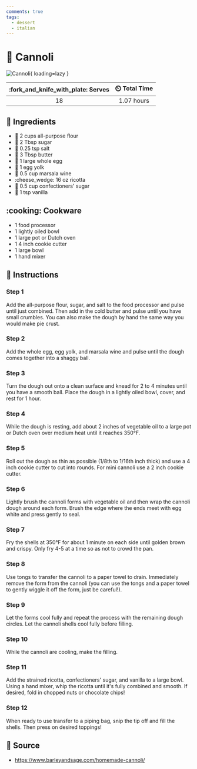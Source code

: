 ```yaml
---
comments: true
tags:
  - dessert
  - italian
---
```

# :cake: Cannoli

![Cannoli](../assets/images/cannoli.png){ loading=lazy }

| :fork_and_knife_with_plate: Serves | :timer_clock: Total Time |
|:----------------------------------:|:-----------------------: |
| 18 | 1.07 hours |

## :salt: Ingredients

- :ear_of_rice: 2 cups all-purpose flour
- :candy: 2 Tbsp sugar
- :salt: 0.25 tsp salt
- :butter: 3 Tbsp butter
- :egg: 1 large whole egg
- :egg: 1 egg yolk
- :wine_glass: 0.5 cup marsala wine
- :cheese_wedge: 16 oz ricotta
- :candy: 0.5 cup confectioners' sugar
- :icecream: 1 tsp vanilla

## :cooking: Cookware

- 1 food processor
- 1 lightly oiled bowl
- 1 large pot or Dutch oven
- 1 4 inch cookie cutter
- 1 large bowl
- 1 hand mixer

## :pencil: Instructions

### Step 1

Add the all-purpose flour, sugar, and salt to the food processor and pulse until just combined. Then add in the cold
butter and pulse until you have small crumbles. You can also make the dough by hand the same way you would make pie
crust.

### Step 2

Add the whole egg, egg yolk, and marsala wine and pulse until the dough comes together into a shaggy ball.

### Step 3

Turn the dough out onto a clean surface and knead for 2 to 4 minutes until you have a smooth ball. Place the dough in a
lightly oiled bowl, cover, and rest for 1 hour.

### Step 4

While the dough is resting, add about 2 inches of vegetable oil to a large pot or Dutch oven over medium heat until it
reaches 350°F.

### Step 5

Roll out the dough as thin as possible (1/8th to 1/16th inch thick) and use a 4 inch cookie cutter to cut into rounds.
For mini cannoli use a 2 inch cookie cutter.

### Step 6

Lightly brush the cannoli forms with vegetable oil and then wrap the cannoli dough around each form. Brush the edge
where the ends meet with egg white and press gently to seal.

### Step 7

Fry the shells at 350°F for about 1 minute on each side until golden brown and crispy. Only fry 4-5 at a time so as not
to crowd the pan.

### Step 8

Use tongs to transfer the cannoli to a paper towel to drain. Immediately remove the form from the cannoli (you can use
the tongs and a paper towel to gently wiggle it off the form, just be careful!).

### Step 9

Let the forms cool fully and repeat the process with the remaining dough circles. Let the cannoli shells cool fully
before filling.

### Step 10

While the cannoli are cooling, make the filling.

### Step 11

Add the strained ricotta, confectioners' sugar, and vanilla to a large bowl. Using a hand mixer, whip the ricotta until
it's fully combined and smooth. If desired, fold in chopped nuts or chocolate chips!

### Step 12

When ready to use transfer to a piping bag, snip the tip off and fill the shells. Then press on desired toppings!

## :link: Source

- <https://www.barleyandsage.com/homemade-cannoli/>
